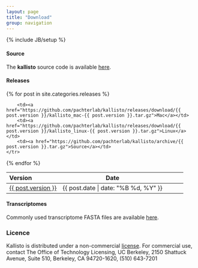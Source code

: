 ```yaml
---
layout: page
title: "Download"
group: navigation
---
```


{% include JB/setup %}

#### Source

The __kallisto__ source code is available
[here](http://github.com/pachterlab/kallisto).

#### Releases

<table class="table">
  <thead>
    <tr>
      <th style="text-align: left">Version</th>
      <th>Date</th>
      <th></th>
      <th></th>
      <th></th>
    </tr>
  </thead>

{% for post in site.categories.releases %}
    <tr>
    	<td><a href="{{ site.url }}/kallisto/{{ post.url }}">{{ post.version }}</a></td>
    	<td><span class="entry-date"><time datetime="{{ post.date | date_to_xmlschema }}">{{ post.date | date: "%B %d, %Y" }}</time></span></td>

        <td><a href="https://github.com/pachterlab/kallisto/releases/download/{{ post.version }}/kallisto_mac-{{ post.version }}.tar.gz">Mac</a></td>
        <td><a href="https://github.com/pachterlab/kallisto/releases/download/{{ post.version }}/kallisto_linux-{{ post.version }}.tar.gz">Linux</a></td>
        <td><a href="https://github.com/pachterlab/kallisto/archive/{{ post.version }}.tar.gz">Source</a></td>
    </tr>
{% endfor %} 
</table>


#### Transcriptomes

Commonly used transcriptome FASTA files are available [here](http://bio.math.berkeley.edu/kallisto/transcriptomes/).

### Licence

Kallisto is distributed under a non-commercial [license](license.html). For commercial use, contact The Office of Technology Licensing, UC Berkeley, 2150 Shattuck Avenue, Suite 510, Berkeley, CA 94720-1620, (510) 643-7201
